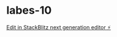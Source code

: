 # labes-10

[Edit in StackBlitz next generation editor ⚡️](https://stackblitz.com/~/github.com/Dhrumin10/labes-10)